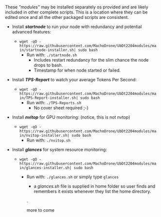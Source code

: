 These *"modules"* may be installed separately os provided and are likely included in other complete scripts. This is a location where they can be edited once and all the other packaged scripts are consistent.
  
- Install ***startnode*** to run your node with redundancy and potential advanced features:
  - `wget -qO - https://raw.githubusercontent.com/MachoDrone/UbDt2204modules/main/startnode-installer.sh| sudo bash`
    - Run with: `./startnode.sh`
      - Includes restart redundancy for the slim chance the node drops to bash.
      - Timestamp for when node started or failed.
  
- Install ***TPS-Report*** to watch your average Tokens Per Second:
  - `wget -qO - https://raw.githubusercontent.com/MachoDrone/UbDt2204modules/main/TPS-Report-installer.sh| sudo bash`
    - Run with: `./TPS-Reports.sh`
      - No cover sheet required ;-)

- Install ***nvitop*** for GPU monitoring: (notice, this is not nvtop)
  - `wget -qO - https://raw.githubusercontent.com/MachoDrone/UbDt2204modules/main/nvitop-installer.sh| sudo bash`
    - Run with: `./nvitop.sh`

- Install ***glances*** for system resource monitoring:
  - `wget -qO - https://raw.githubusercontent.com/MachoDrone/UbDt2204modules/main/glances-installer.sh| sudo bash`
    - Run with: `./glances.sh` or simply type `glances`
      - a *glances.sh* file is supplied in home folder so user finds and remembers it exists whenever they list the home directory.


      .

      more to come
